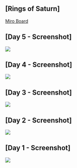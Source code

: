 ## [Rings of Saturn]

[Miro Board](https://miro.com/app/board/o9J_klxyRd0=/)

## [Day 5 - Screenshot]
<img src="https://i.imgur.com/T8L0x1q.png">

## [Day 4 - Screenshot]
<img src="https://imgur.com/YLiRm2u.png">

## [Day 3 - Screenshot]
<img src="https://imgur.com/WL1mrm1.png">

## [Day 2 - Screenshot]
<img src="https://i.imgur.com/0DR7zVN.png">

## [Day 1 - Screenshot]
<img src="https://i.imgur.com/DDU9tl4.jpeg">
